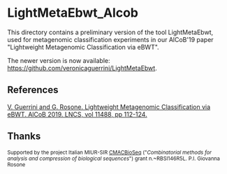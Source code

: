 # LightMetaEbwt_Alcob

This directory contains a preliminary version of the tool LightMetaEbwt, used for metagenomic classification experiments in our AlCoB'19 paper "Lightweight Metagenomic Classification via eBWT". 

The newer version is now available: https://github.com/veronicaguerrini/LightMetaEbwt.

## References

[V. Guerrini and G. Rosone. Lightweight Metagenomic Classification via eBWT. AlCoB 2019. LNCS, vol 11488, pp 112-124.](https://link.springer.com/chapter/10.1007/978-3-030-18174-1_8)

## Thanks

<small> Supported by the project Italian MIUR-SIR [CMACBioSeq][240fb5f5] ("_Combinatorial methods for analysis and compression of biological sequences_") grant n.~RBSI146R5L. P.I. Giovanna Rosone</small>

[240fb5f5]: http://pages.di.unipi.it/rosone/CMACBioSeq.html

